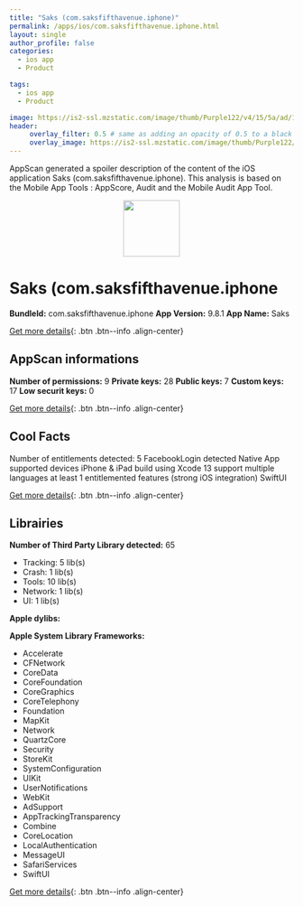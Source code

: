 ```yaml
---
title: "Saks (com.saksfifthavenue.iphone)"
permalink: /apps/ios/com.saksfifthavenue.iphone.html
layout: single
author_profile: false
categories: 
  - ios app 
  - Product 

tags: 
  - ios app 
  - Product 

image: https://is2-ssl.mzstatic.com/image/thumb/Purple122/v4/15/5a/ad/155aad74-5480-2fc1-86a9-027b98d35cf0/AppIcon-1x_U007emarketing-0-10-0-85-220.png/512x512bb.jpg
header: 
     overlay_filter: 0.5 # same as adding an opacity of 0.5 to a black background
     overlay_image: https://is2-ssl.mzstatic.com/image/thumb/Purple122/v4/15/5a/ad/155aad74-5480-2fc1-86a9-027b98d35cf0/AppIcon-1x_U007emarketing-0-10-0-85-220.png/512x512bb.jpg
---
```

AppScan generated a spoiler description of the content of the iOS application Saks (com.saksfifthavenue.iphone). This analysis is based on the Mobile App Tools : AppScore, Audit and the Mobile Audit App Tool.

  
  
<div style="text-align: center;"><img src="https://is2-ssl.mzstatic.com/image/thumb/Purple122/v4/15/5a/ad/155aad74-5480-2fc1-86a9-027b98d35cf0/AppIcon-1x_U007emarketing-0-10-0-85-220.png/512x512bb.jpg" width="100" height="100"></div>  
  
# Saks (com.saksfifthavenue.iphone

**BundleId:** com.saksfifthavenue.iphone
**App Version:** 9.8.1
**App Name:** Saks


[Get more details](/pricing.html){: .btn .btn--info .align-center}  
  
## AppScan informations 

**Number of permissions:** 9
**Private keys:** 28
**Public keys:** 7
**Custom keys:** 17
**Low securit keys:** 0
  
[Get more details](/pricing.html){: .btn .btn--info .align-center}

## Cool Facts

Number of entitlements detected: 5
FacebookLogin detected
Native App
supported devices iPhone & iPad
build using Xcode 13
support multiple languages
at least 1 entitlemented features (strong iOS integration)
SwiftUI
  
[Get more details](/pricing.html){: .btn .btn--info .align-center}

## Librairies 
**Number of Third Party Library detected:** 65
- Tracking: 5 lib(s)
- Crash: 1 lib(s)
- Tools: 10 lib(s)
- Network: 1 lib(s)
- UI: 1 lib(s)

**Apple dylibs:**


**Apple System Library Frameworks:**
- Accelerate
- CFNetwork
- CoreData
- CoreFoundation
- CoreGraphics
- CoreTelephony
- Foundation
- MapKit
- Network
- QuartzCore
- Security
- StoreKit
- SystemConfiguration
- UIKit
- UserNotifications
- WebKit
- AdSupport
- AppTrackingTransparency
- Combine
- CoreLocation
- LocalAuthentication
- MessageUI
- SafariServices
- SwiftUI


  
[Get more details](/pricing.html){: .btn .btn--info .align-center}

